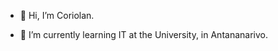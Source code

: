 - 👋 Hi, I’m Coriolan.
<!---
- 👀 I’m interested in ...
--->
- 🌱 I’m currently learning IT at the University, in Antananarivo.
<!---
- 💞️ I’m looking to collaborate on ...
- 📫 How to reach me ...
- 😄 Pronouns: ...
- ⚡ Fun fact: ...
--->
<!---
AaCnRa/AaCnRa is a ✨ special ✨ repository because its `README.md` (this file) appears on your GitHub profile.
You can click the Preview link to take a look at your changes.
--->
